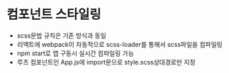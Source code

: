 # 컴포넌트 스타일링

- scss문법 규칙은 기존 방식과 동일
- 리액트에 webpack이 자동적으로 scss-loader를 통해서 scss파일을 컴파일링
- npm start로 앱 구동시 실시간 컴파일링 가능
- 루츠 컴포넌트인 App.js에 import문으로 style.scss상대경로만 지정
